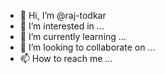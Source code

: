 - 👋 Hi, I’m @raj-todkar
- 👀 I’m interested in ...
- 🌱 I’m currently learning ...
- 💞️ I’m looking to collaborate on ...
- 📫 How to reach me ...

<!---
raj-todkar/raj-todkar is a ✨ special ✨ repository because its `README.md` (this file) appears on your GitHub profile.
You can click the Preview link to take a look at your changes.
--->
